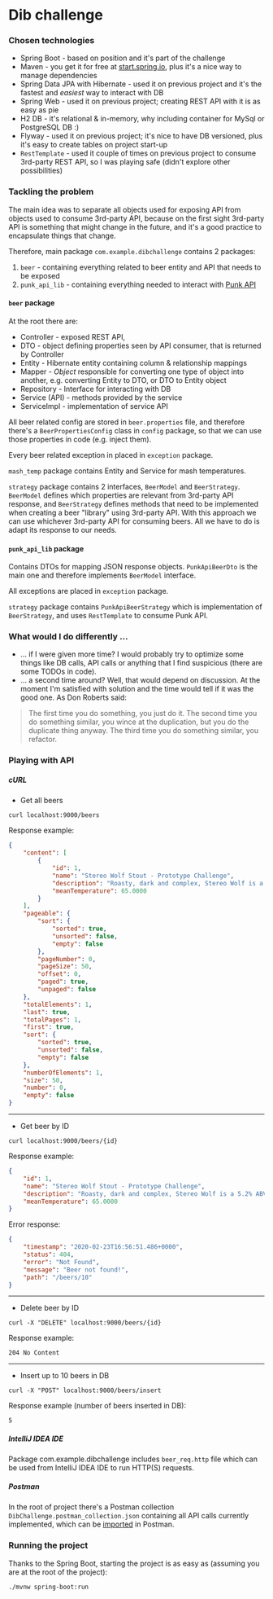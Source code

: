 # Dib challenge

### Chosen technologies

- Spring Boot - based on position and it's part of the challenge
- Maven - you get it for free at [start.spring.io](start.spring.io), plus it's a nice way to manage dependencies
- Spring Data JPA with Hibernate - used it on previous project and it's the fastest and _easiest_ way to interact with DB
- Spring Web - used it on previous project; creating REST API with it is as easy as pie
- H2 DB - it's relational & in-memory, why including container for MySql or PostgreSQL DB :)
- Flyway - used it on previous project; it's nice to have DB versioned, plus it's easy to create tables on project start-up
- `RestTemplate` - used it couple of times on previous project to consume 3rd-party REST API, so I was playing safe (didn't explore other possibilities)

### Tackling the problem

The main idea was to separate all objects used for exposing API from objects used to consume 3rd-party API, because 
on the first sight 3rd-party API is something that might change in the future, and it's a good practice to encapsulate 
things that change. 

Therefore, main package `com.example.dibchallenge` contains 2 packages:
1. `beer` - containing everything related to beer entity and API that needs to be exposed
2. `punk_api_lib` - containing everything needed to interact with [Punk API](https://punkapi.com/documentation/v2)

#### `beer` package

At the root there are:

- Controller - exposed REST API, 
- DTO - object defining properties seen by API consumer, that is returned by Controller
- Entity - Hibernate entity containing column & relationship mappings
- Mapper - _Object_ responsible for converting one type of object into another, e.g. converting Entity to DTO, or DTO to Entity object
- Repository - Interface for interacting with DB
- Service (API) - methods provided by the service
- ServiceImpl - implementation of service API

All beer related config are stored in `beer.properties` file, and therefore there's a `BeerPropertiesConfig` class 
in `config` package, so that we can use those properties in code (e.g. inject them).

Every beer related exception in placed in `exception` package.

`mash_temp` package contains Entity and Service for mash temperatures.

`strategy` package contains 2 interfaces, `BeerModel` and `BeerStrategy`. `BeerModel` defines which properties are relevant 
from 3rd-party API response, and `BeerStrategy` defines methods that need to be implemented when creating a beer "library" using 3rd-party API. 
With this approach we can use whichever 3rd-party API for consuming beers. All we have to do is adapt its response to our needs.

#### `punk_api_lib` package

Contains DTOs for mapping JSON response objects. `PunkApiBeerDto` is the main one and therefore implements `BeerModel` interface.

All exceptions are placed in `exception` package.

`strategy` package contains `PunkApiBeerStrategy` which is implementation of `BeerStrategy`, and uses `RestTemplate` to consume Punk API.

### What would I do differently ...

- ... if I were given more time? I would probably try to optimize some things like DB calls, API calls or anything that I 
find suspicious (there are some TODOs in code).
- ... a second time around? Well, that would depend on discussion. At the moment I'm satisfied with solution and the time 
would tell if it was the good one. As Don Roberts said: 
> The first time you do something, you just do it. The second time you do something similar, you wince at the duplication, but you do the duplicate thing anyway. The third time you do something similar, you refactor.

### Playing with API

##### cURL

- Get all beers
```
curl localhost:9000/beers 
```

Response example:

```json
{
    "content": [
        {
            "id": 1,
            "name": "Stereo Wolf Stout - Prototype Challenge",
            "description": "Roasty, dark and complex, Stereo Wolf is a 5.2% ABV Stout brewed with a cacophony of hop-driven fruit and spice. Dark chocolate stalks alongside the resonating bitterness, through to Stereo Wolf’s lingering dry finish. Balancing roasty malt and new world hops at 5.2% ABV is no mean feat, but Stereo Wolf takes it in its stride.",
            "meanTemperature": 65.0000
        }
    ],
    "pageable": {
        "sort": {
            "sorted": true,
            "unsorted": false,
            "empty": false
        },
        "pageNumber": 0,
        "pageSize": 50,
        "offset": 0,
        "paged": true,
        "unpaged": false
    },
    "totalElements": 1,
    "last": true,
    "totalPages": 1,
    "first": true,
    "sort": {
        "sorted": true,
        "unsorted": false,
        "empty": false
    },
    "numberOfElements": 1,
    "size": 50,
    "number": 0,
    "empty": false
}
```

---

- Get beer by ID
```
curl localhost:9000/beers/{id}
```

Response example:

```json
{
    "id": 1,
    "name": "Stereo Wolf Stout - Prototype Challenge",
    "description": "Roasty, dark and complex, Stereo Wolf is a 5.2% ABV Stout brewed with a cacophony of hop-driven fruit and spice. Dark chocolate stalks alongside the resonating bitterness, through to Stereo Wolf’s lingering dry finish. Balancing roasty malt and new world hops at 5.2% ABV is no mean feat, but Stereo Wolf takes it in its stride.",
    "meanTemperature": 65.0000
}
```

Error response:

```json
{
    "timestamp": "2020-02-23T16:56:51.486+0000",
    "status": 404,
    "error": "Not Found",
    "message": "Beer not found!",
    "path": "/beers/10"
}
```

---

- Delete beer by ID
```
curl -X "DELETE" localhost:9000/beers/{id}
```

Response example:

`204 No Content`

---

- Insert up to 10 beers in DB
```
curl -X "POST" localhost:9000/beers/insert
```

Response example (number of beers inserted in DB):

```
5
```


##### IntelliJ IDEA IDE

Package com.example.dibchallenge includes `beer_req.http` file which can be used from IntelliJ IDEA IDE to run HTTP(S) requests.

##### Postman

In the root of project there's a Postman collection `DibChallenge.postman_collection.json` containing all API calls currently implemented, which can be [imported](https://learning.postman.com/docs/postman/collection-runs/working-with-data-files/) in Postman.

### Running the project

Thanks to the Spring Boot, starting the project is as easy as (assuming you are at the root of the project):

```
./mvnw spring-boot:run
```
    